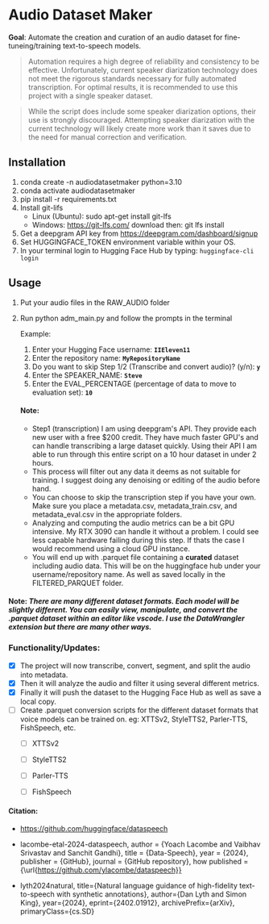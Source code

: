 # Audio Dataset Maker

**__Goal__**: Automate the creation and curation of an audio dataset for fine-tuneing/training text-to-speech models.

> Automation requires a high degree of reliability and consistency to be effective. Unfortunately, current speaker diarization technology does not meet the rigorous standards necessary for fully automated transcription. For optimal results, it is recommended to use this project with a single speaker dataset.

> While the script does include some speaker diarization options, their use is strongly discouraged. Attempting speaker diarization with the current technology will likely create more work than it saves due to the need for manual correction and verification.

## Installation

1. conda create -n audiodatasetmaker python=3.10
2. conda activate audiodatasetmaker
3. pip install -r requirements.txt
4. Install git-lifs
   - Linux (Ubuntu): sudo apt-get install git-lfs 
   - Windows: https://git-lfs.com/ download then:  git lfs install 
5. Get a deepgram API key from https://deepgram.com/dashboard/signup
6. Set HUGGINGFACE_TOKEN environment variable within your OS.
7. In your terminal login to Hugging Face Hub by typing: ```huggingface-cli login```

## Usage
1. Put your audio files in the RAW_AUDIO folder
2. Run python adm_main.py and follow the prompts in the terminal
   
   Example:
   1. Enter your Hugging Face username: __```IIEleven11```__
   2. Enter the repository name: __```MyRepositoryName```__
   3. Do you want to skip Step 1/2 (Transcribe and convert audio)? (y/n): __```y```__
   4. Enter the SPEAKER_NAME: __```Steve```__
   5. Enter the EVAL_PERCENTAGE (percentage of data to move to evaluation set): __```10```__

   #### Note: 
      - Step1 (transcription) I am using deepgram's API. They provide each new user with a free $200 credit. They have much faster GPU's and can handle transcribing a large dataset quickly. Using their API I am able to run through this entire script on a 10 hour dataset in under 2 hours. 
      - This process will filter out any data it deems as not suitable for training. I suggest doing any denoising or editing of the audio before hand.
      - You can choose to skip the transcription step if you have your own. Make sure you place a metadata.csv, metadata_train.csv, and metadata_eval.csv in the appropriate folders.
      - Analyzing and computing the audio metrics can be a bit GPU intensive. My RTX 3090 can handle it without a problem. I could see less capable hardware failing during this step. If thats the case I would recommend using a cloud GPU instance.
      -  You will end up with .parquet file containing a **curated** dataset including audio data. This will be on the huggingface hub under your username/repository name. As well as saved locally in the FILTERED_PARQUET folder.

#### Note: *There are many different dataset formats. Each model will be slightly different. You can easily view, manipulate, and convert the .parquet dataset within an editor like vscode. I use the DataWrangler extension but there are many other ways.*

### Functionality/Updates:
- [x] The project will now transcribe, convert, segment, and split the audio into metadata.
- [x] Then it will analyze the audio and filter it using several different metrics.
- [x] Finally it will push the dataset to the Hugging Face Hub as well as save a local copy.
- [ ] Create .parquet conversion scripts for the different dataset formats that voice models can be trained on. eg: XTTSv2, StyleTTS2, Parler-TTS, FishSpeech, etc.
   - [ ] XTTSv2
   - [ ] StyleTTS2
   - [ ] Parler-TTS
   - [ ] FishSpeech







#### Citation:
- https://github.com/huggingface/dataspeech

- lacombe-etal-2024-dataspeech,
  author = {Yoach Lacombe and Vaibhav Srivastav and Sanchit Gandhi},
  title = {Data-Speech},
  year = {2024},
  publisher = {GitHub},
  journal = {GitHub repository},
  how published = {\url{https://github.com/ylacombe/dataspeech}}

- lyth2024natural,
      title={Natural language guidance of high-fidelity text-to-speech with synthetic annotations},
      author={Dan Lyth and Simon King},
      year={2024},
      eprint={2402.01912},
      archivePrefix={arXiv},
      primaryClass={cs.SD}


